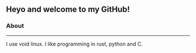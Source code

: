 ## Heyo and welcome to my GitHub!

### About<br />
 --- 
I use void linux. I like programming in rust, python and C. 

